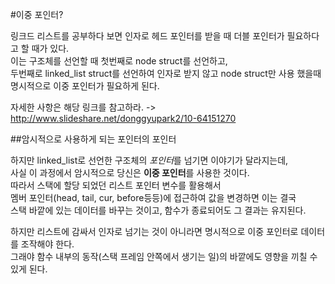 #이중 포인터?

링크드 리스트를 공부하다 보면 인자로 헤드 포인터를 받을 때 더블 포인터가 필요하다고 할 때가 있다.  
이는 구조체를 선언할 때 첫번째로 node struct를 선언하고,  
두번째로 linked_list struct를 선언하여 인자로 받지 않고 node struct만 사용 했을때 명시적으로 이중 포인터가 필요하게 된다.  


자세한 사항은 해당 링크를 참고하라. -> http://www.slideshare.net/donggyupark2/10-64151270

##암시적으로 사용하게 되는 포인터의 포인터

하지만 linked_list로 선언한 구조체의 *포인터*를 넘기면 이야기가 달라지는데,  
사실 이 과정에서 암시적으로 당신은 **이중 포인터**를 사용한 것이다.  
따라서 스택에 할당 되었던 리스트 포인터 변수를 활용해서   
멤버 포인터(head, tail, cur, before등등)에 접근하여 값을 변경하면 이는 결국  
스택 바깥에 있는 데이터를 바꾸는 것이고, 함수가 종료되어도 그 결과는 유지된다.


하지만 리스트에 감싸서 인자로 넘기는 것이 아니라면 명시적으로 이중 포인터로 데이터를 조작해야 한다.  
그래야 함수 내부의 동작(스택 프레임 안쪽에서 생기는 일)의 바깥에도 영향을 끼칠 수 있게 된다.  


